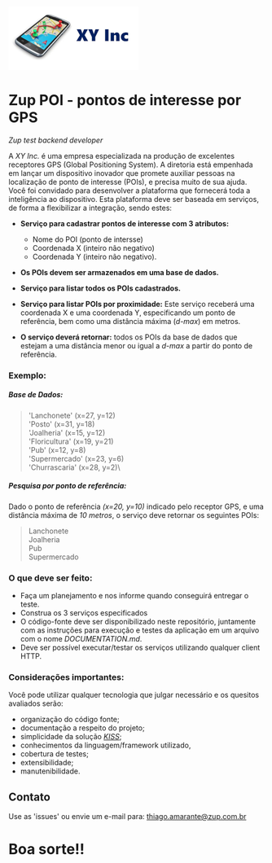 ![github-small](logo_256px.png)
# Zup POI - pontos de interesse por GPS
*Zup test backend developer*


A *XY Inc.* é uma empresa especializada na produção de excelentes receptores GPS (Global Positioning System). A diretoria está empenhada em lançar um dispositivo inovador que promete auxiliar pessoas na localização de ponto de interesse (POIs), e precisa muito de sua ajuda.
Você foi convidado para desenvolver a plataforma que fornecerá toda a inteligência ao dispositivo. Esta plataforma deve ser baseada em serviços, de forma a flexibilizar a integração, sendo
estes:
 - **Serviço para cadastrar pontos de interesse com 3 atributos:**
   - Nome do POI (ponto de intersse)
   - Coordenada X (inteiro não negativo) 
   - Coordenada Y (inteiro não negativo). 
 
 - **Os POIs devem ser armazenados em uma base de dados.**
 
 - **Serviço para listar todos os POIs cadastrados.**
 
 - **Serviço para listar POIs por proximidade:** Este serviço receberá uma coordenada X e uma coordenada Y, especificando um ponto de referência, bem como uma distância máxima (_d-max_) em metros. 
 
 - **O serviço deverá retornar:** todos os POIs da base de dados que estejam a uma distância menor ou igual a _d-max_ a partir do ponto de referência. 

### Exemplo:

##### Base de Dados:
 > 'Lanchonete' (x=27, y=12)\
  'Posto' (x=31, y=18)\
  'Joalheria' (x=15, y=12)\
  'Floricultura' (x=19, y=21)\
  'Pub' (x=12, y=8)\
  'Supermercado' (x=23, y=6)\
  'Churrascaria' (x=28, y=2)\

##### Pesquisa por ponto de referência:
Dado o ponto de referência _(x=20, y=10)_ indicado pelo receptor GPS, e uma distância máxima de _10 metros_, o serviço deve retornar os seguintes POIs:
 > Lanchonete\
  Joalheria\
  Pub\
  Supermercado

### O que deve ser feito:
- Faça um planejamento e nos informe quando conseguirá entregar o teste.
- Construa os 3 serviços especificados
- O código-fonte deve ser disponibilizado neste repositório, juntamente com as instruções para execução e testes da aplicação em um arquivo com o nome _DOCUMENTATION.md_.
- Deve ser possível executar/testar os serviços utilizando qualquer client HTTP.

### Considerações importantes:
Você pode utilizar qualquer tecnologia que julgar necessário e os quesitos avaliados serão: 
 - organização do código fonte;
 - documentação a respeito do projeto;
 - simplicidade da solução [*KISS*](https://en.wikipedia.org/wiki/KISS_principle);
 - conhecimentos da linguagem/framework utilizado, 
 - cobertura de testes;
 - extensibilidade;
 - manutenibilidade.
 
 ## Contato
Use as 'issues' ou envie um e-mail para: thiago.amarante@zup.com.br

# Boa sorte!!
